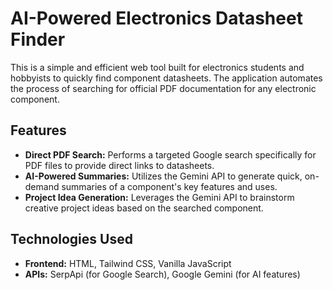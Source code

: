# AI-Powered Electronics Datasheet Finder

This is a simple and efficient web tool built for electronics students and hobbyists to quickly find component datasheets. The application automates the process of searching for official PDF documentation for any electronic component.

## Features

- **Direct PDF Search:** Performs a targeted Google search specifically for PDF files to provide direct links to datasheets.
- **AI-Powered Summaries:** Utilizes the Gemini API to generate quick, on-demand summaries of a component's key features and uses.
- **Project Idea Generation:** Leverages the Gemini API to brainstorm creative project ideas based on the searched component.

## Technologies Used

- **Frontend:** HTML, Tailwind CSS, Vanilla JavaScript
- **APIs:** SerpApi (for Google Search), Google Gemini (for AI features)
